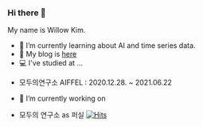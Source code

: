 ### Hi there 👋
My name is Willow Kim.   
- 🌱 I’m currently learning about AI and time series data.
- 💬 My blog is [here](https://velog.io/@kiy7605)  
- 💻 I've studied at ...
+ 모두의연구소 AIFFEL : 2020.12.28. ~ 2021.06.22
- 🔭 I’m currently working on 
+ 모두의 연구소 as 퍼실
[![Hits](https://hits.seeyoufarm.com/api/count/incr/badge.svg?url=https%3A%2F%2Fgithub.com%2Fwillowkim8&count_bg=%2379C83D&title_bg=%23555555&icon=&icon_color=%23E7E7E7&title=hits&edge_flat=false)](https://hits.seeyoufarm.com)

<!--
**willowkim8/willowkim8** is a ✨ _special_ ✨ repository because its `README.md` (this file) appears on your GitHub profile.

Here are some ideas to get you started:

- 🔭 I’m currently working on ...
- 🌱 I’m currently learning ...
- 👯 I’m looking to collaborate on ...
- 🤔 I’m looking for help with ...
- 💬 Ask me about ...
- 📫 How to reach me: ...
- 😄 Pronouns: ...
- ⚡ Fun fact: ...
-->
